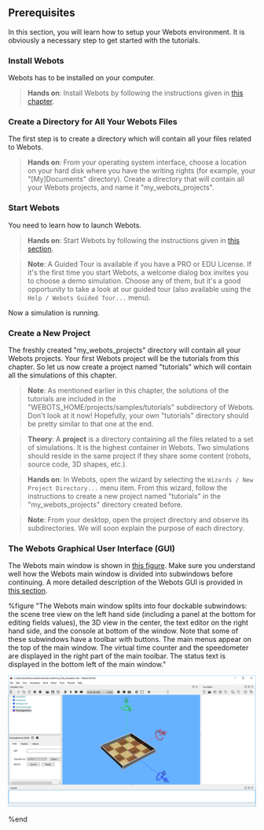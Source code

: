 ## Prerequisites

In this section, you will learn how to setup your Webots environment.
It is obviously a necessary step to get started with the tutorials.

### Install Webots

Webots has to be installed on your computer.

> **Hands on**: Install Webots by following the instructions given in [this chapter](installing-webots.md).

### Create a Directory for All Your Webots Files

The first step is to create a directory which will contain all your files related to Webots.

> **Hands on**: From your operating system interface, choose a location on your hard disk where you have the writing rights (for example, your "[My]Documents" directory).
Create a directory that will contain all your Webots projects, and name it "my\_webots\_projects".

### Start Webots

You need to learn how to launch Webots.

> **Hands on**: Start Webots by following the instructions given in [this section](starting-webots.md).

<!-- -->

> **Note**: A Guided Tour is available if you have a PRO or EDU License.
If it's the first time you start Webots, a welcome dialog box invites you to choose a demo simulation.
Choose any of them, but it's a good opportunity to take a look at our guided tour (also available using the `Help / Webots Guided Tour...` menu).

Now a simulation is running.

### Create a New Project

The freshly created "my\_webots\_projects" directory will contain all your Webots projects.
Your first Webots project will be the tutorials from this chapter.
So let us now create a project named "tutorials" which will contain all the simulations of this chapter.

> **Note**: As mentioned earlier in this chapter, the solutions of the tutorials are included in the "WEBOTS\_HOME/projects/samples/tutorials" subdirectory of Webots.
Don't look at it now! Hopefully, your own "tutorials" directory should be pretty similar to that one at the end.

<!-- -->

> **Theory**: A **project** is a directory containing all the files related to a set of simulations.
It is the highest container in Webots.
Two simulations should reside in the same project if they share some content (robots, source code, 3D shapes, etc.).

<!-- -->

> **Hands on**: In Webots, open the wizard by selecting the `Wizards / New Project Directory...` menu item.
From this wizard, follow the instructions to create a new project named "tutorials" in the "my\_webots\_projects" directory created before.

<!-- -->

> **Note**: From your desktop, open the project directory and observe its subdirectories.
We will soon explain the purpose of each directory.

### The Webots Graphical User Interface (GUI)

The Webots main window is shown in [this figure](#the-webots-main-window-splits-into-four-dockable-subwindows-the-scene-tree-view-on-the-left-hand-side-including-a-panel-at-the-bottom-for-editing-fields-values-the-3d-view-in-the-center-the-text-editor-on-the-right-hand-side-and-the-console-at-bottom-of-the-window-note-that-some-of-these-subwindows-have-a-toolbar-with-buttons-the-main-menus-appear-on-the-top-of-the-main-window-the-virtual-time-counter-and-the-speedometer-are-displayed-in-the-right-part-of-the-main-toolbar-the-status-text-is-displayed-in-the-bottom-left-of-the-main-window).
Make sure you understand well how the Webots main window is divided into subwindows before continuing.
A more detailed description of the Webots GUI is provided in [this section](the-user-interface.md).

%figure "The Webots main window splits into four dockable subwindows: the scene tree view on the left hand side (including a panel at the bottom for editing fields values), the 3D view in the center, the text editor on the right hand side, and the console at bottom of the window. Note that some of these subwindows have a toolbar with buttons. The main menus appear on the top of the main window. The virtual time counter and the speedometer are displayed in the right part of the main toolbar. The status text is displayed in the bottom left of the main window."

![tutorial_gui.png](images/tutorial_gui.png)

%end
